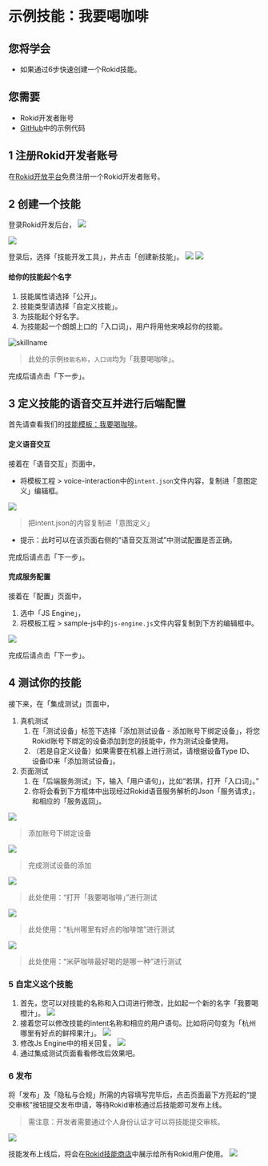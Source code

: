# 示例技能：我要喝咖啡

## 您将学会
- 如果通过6步快速创建一个Rokid技能。

## 您需要
- Rokid开发者账号
- [GitHub](https://github.com/Rokid/rokid-skill-sample/tree/master/rokid-skill-sample-js-tastecoffee)中的示例代码

## 1 注册Rokid开发者账号
在[Rokid开放平台](https://developer.rokid.com/)免费注册一个Rokid开发者账号。

## 2 创建一个技能
登录Rokid开发后台，
![](images/14977020395593.jpg)

![](images/14977048666519.jpg)

登录后，选择「技能开发工具」，并点击「创建新技能」。
![](images/14977049108315.jpg)
![](images/14977049770141.jpg)



#### 给你的技能起个名字

1. 技能属性请选择「公开」。
2. 技能类型请选择「自定义技能」。
3. 为技能起个好名字。
4. 为技能起一个朗朗上口的「入口词」，用户将用他来唤起你的技能。

![skillname](images/skillname.png)
> 此处的示例`技能名称`，`入口词`均为「我要喝咖啡」。

完成后请点击「下一步」。

## 3 定义技能的语音交互并进行后端配置
首先请查看我们的[技能模板：我要喝咖啡](https://github.com/Rokid/rokid-skill-sample/tree/master/rokid-skill-sample-java-tastecoffee)。

#### 定义语音交互
接着在「语音交互」页面中，

- 将模板工程 > voice-interaction中的`intent.json`文件内容，复制进「意图定义」编辑框。

![](images/14977054155308.jpg)

> 把intent.json的内容复制进「意图定义」

- 提示：此时可以在该页面右侧的“语音交互测试”中测试配置是否正确。

完成后请点击「下一步」。

#### 完成服务配置
接着在「配置」页面中，

1. 选中「JS Engine」，
2. 将模板工程 > sample-js中的`js-engine.js`文件内容复制到下方的编辑框中。

![](images/14977057261927.jpg)


完成后请点击「下一步」。

## 4 测试你的技能
接下来，在「集成测试」页面中，

1. 真机测试
    1. 在「测试设备」标签下选择「添加测试设备 - 添加账号下绑定设备」，将您Rokid账号下绑定的设备添加到您的技能中，作为测试设备使用。
    2. （若是自定义设备）如果需要在机器上进行测试，请根据设备Type ID、设备ID来「添加测试设备」。
1. 页面测试
    1. 在「后端服务测试」下，输入「用户语句」，比如“若琪，打开「入口词」。”
    1. 你将会看到下方框体中出现经过Rokid语音服务解析的Json「服务请求」，和相应的「服务返回」。


![](images/15079911185486.jpg)
> 添加账号下绑定设备

![](images/15079912569279.jpg)
> 完成测试设备的添加

![](images/14977059911124.jpg)
> 此处使用：“打开「我要喝咖啡」”进行测试

![](images/14977060229132.jpg)
> 此处使用：“杭州哪里有好点的咖啡馆”进行测试

![](images/14977060502738.jpg)
> 此处使用：“米萨咖啡最好喝的是哪一种”进行测试


### 5 自定义这个技能

1. 首先，您可以对技能的名称和入口词进行修改，比如起一个新的名字「我要喝橙汁」。
![](images/14977069423892.jpg)
2. 接着您可以修改技能的intent名称和相应的用户语句。比如将问句变为「杭州哪里有好点的鲜榨果汁」。
![](images/14977071478213.jpg)
3. 修改Js Engine中的相关回复。
![](images/14977075897900.jpg)
4. 通过集成测试页面看看修改后效果吧。

### 6 发布
将「发布」及「隐私与合规」所需的内容填写完毕后，点击页面最下方亮起的“提交审核”按钮提交发布申请，等待Rokid审核通过后技能即可发布上线。
> 需注意：开发者需要通过个人身份认证才可以将技能提交审核。

![](images/14977062150551.jpg)

技能发布上线后，将会在[Rokid技能商店](https://skill.rokid.com/store/#/)中展示给所有Rokid用户使用。
![](images/15079922552470.jpg)



